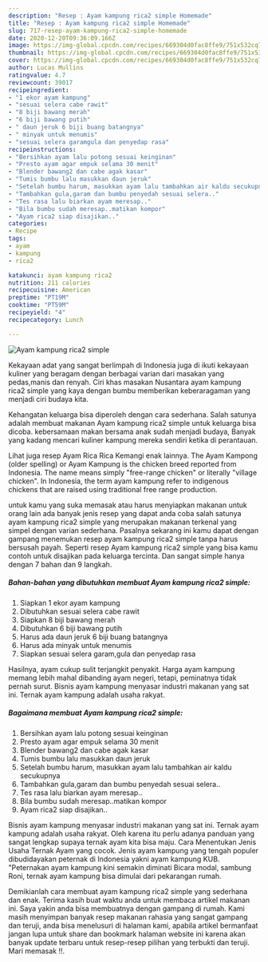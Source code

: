 ```yaml
---
description: "Resep : Ayam kampung rica2 simple Homemade"
title: "Resep : Ayam kampung rica2 simple Homemade"
slug: 717-resep-ayam-kampung-rica2-simple-homemade
date: 2020-12-20T09:36:09.166Z
image: https://img-global.cpcdn.com/recipes/669304d0fac8ffe9/751x532cq70/ayam-kampung-rica2-simple-foto-resep-utama.jpg
thumbnail: https://img-global.cpcdn.com/recipes/669304d0fac8ffe9/751x532cq70/ayam-kampung-rica2-simple-foto-resep-utama.jpg
cover: https://img-global.cpcdn.com/recipes/669304d0fac8ffe9/751x532cq70/ayam-kampung-rica2-simple-foto-resep-utama.jpg
author: Lucas Mullins
ratingvalue: 4.7
reviewcount: 39017
recipeingredient:
- "1 ekor ayam kampung"
- "sesuai selera cabe rawit"
- "8 biji bawang merah"
- "6 biji bawang putih"
- " daun jeruk 6 biji buang batangnya"
- " minyak untuk menumis"
- "sesuai selera garamgula dan penyedap rasa"
recipeinstructions:
- "Bersihkan ayam lalu potong sesuai keinginan"
- "Presto ayam agar empuk selama 30 menit"
- "Blender bawang2 dan cabe agak kasar"
- "Tumis bumbu lalu masukkan daun jeruk"
- "Setelah bumbu harum, masukkan ayam lalu tambahkan air kaldu secukupnya"
- "Tambahkan gula,garam dan bumbu penyedah sesuai selera.."
- "Tes rasa lalu biarkan ayam meresap.."
- "Bila bumbu sudah meresap..matikan kompor"
- "Ayam rica2 siap disajikan.."
categories:
- Recipe
tags:
- ayam
- kampung
- rica2

katakunci: ayam kampung rica2 
nutrition: 211 calories
recipecuisine: American
preptime: "PT19M"
cooktime: "PT59M"
recipeyield: "4"
recipecategory: Lunch

---
```



![Ayam kampung rica2 simple](https://img-global.cpcdn.com/recipes/669304d0fac8ffe9/751x532cq70/ayam-kampung-rica2-simple-foto-resep-utama.jpg)

Kekayaan adat yang sangat berlimpah di Indonesia juga di ikuti kekayaan kuliner yang beragam dengan berbagai varian dari masakan yang pedas,manis dan renyah. Ciri khas masakan Nusantara ayam kampung rica2 simple yang kaya dengan bumbu memberikan keberaragaman yang menjadi ciri budaya kita.


Kehangatan keluarga bisa diperoleh dengan cara sederhana. Salah satunya adalah membuat makanan Ayam kampung rica2 simple untuk keluarga bisa dicoba. kebersamaan makan bersama anak sudah menjadi budaya, Banyak yang kadang mencari kuliner kampung mereka sendiri ketika di perantauan.

Lihat juga resep Ayam Rica Rica Kemangi enak lainnya. The Ayam Kampong (older spelling) or Ayam Kampung is the chicken breed reported from Indonesia. The name means simply &#34;free-range chicken&#34; or literally &#34;village chicken&#34;. In Indonesia, the term ayam kampung refer to indigenous chickens that are raised using traditional free range production.

untuk kamu yang suka memasak atau harus menyiapkan makanan untuk orang lain ada banyak jenis resep yang dapat anda coba salah satunya ayam kampung rica2 simple yang merupakan makanan terkenal yang simpel dengan varian sederhana. Pasalnya sekarang ini kamu dapat dengan gampang menemukan resep ayam kampung rica2 simple tanpa harus bersusah payah.
Seperti resep Ayam kampung rica2 simple yang bisa kamu contoh untuk disajikan pada keluarga tercinta. Dan sangat simple hanya dengan 7 bahan dan 9 langkah.


<!--inarticleads1-->

##### Bahan-bahan yang dibutuhkan membuat Ayam kampung rica2 simple:

1. Siapkan 1 ekor ayam kampung
1. Dibutuhkan sesuai selera cabe rawit
1. Siapkan 8 biji bawang merah
1. Dibutuhkan 6 biji bawang putih
1. Harus ada  daun jeruk 6 biji buang batangnya
1. Harus ada  minyak untuk menumis
1. Siapkan sesuai selera garam,gula dan penyedap rasa


Hasilnya, ayam cukup sulit terjangkit penyakit. Harga ayam kampung memang lebih mahal dibanding ayam negeri, tetapi, peminatnya tidak pernah surut. Bisnis ayam kampung menyasar industri makanan yang sat ini. Ternak ayam kampung adalah usaha rakyat. 

<!--inarticleads2-->

##### Bagaimana membuat  Ayam kampung rica2 simple:

1. Bersihkan ayam lalu potong sesuai keinginan
1. Presto ayam agar empuk selama 30 menit
1. Blender bawang2 dan cabe agak kasar
1. Tumis bumbu lalu masukkan daun jeruk
1. Setelah bumbu harum, masukkan ayam lalu tambahkan air kaldu secukupnya
1. Tambahkan gula,garam dan bumbu penyedah sesuai selera..
1. Tes rasa lalu biarkan ayam meresap..
1. Bila bumbu sudah meresap..matikan kompor
1. Ayam rica2 siap disajikan..


Bisnis ayam kampung menyasar industri makanan yang sat ini. Ternak ayam kampung adalah usaha rakyat. Oleh karena itu perlu adanya panduan yang sangat lengkap supaya ternak ayam kita bisa maju. Cara Menentukan Jenis Usaha Ternak Ayam yang cocok. Jenis ayam kampung yang tengah populer dibudidayakan peternak di Indonesia yakni ayam kampung KUB. &#34;Peternakan ayam kampung kini semakin diminati Bicara modal, sambung Roni, ternak ayam kampung bisa dimulai dari pekarangan rumah. 

Demikianlah cara membuat ayam kampung rica2 simple yang sederhana dan enak. Terima kasih buat waktu anda untuk membaca artikel makanan ini. Saya yakin anda bisa membuatnya dengan gampang di rumah. Kami masih menyimpan banyak resep makanan rahasia yang sangat gampang dan teruji, anda bisa menelusuri di halaman kami, apabila artikel bermanfaat jangan lupa untuk share dan bookmark halaman website ini karena akan banyak update terbaru untuk resep-resep pilihan yang terbukti dan teruji. Mari memasak !!. 
